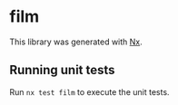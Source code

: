 # film

This library was generated with [Nx](https://nx.dev).

## Running unit tests

Run `nx test film` to execute the unit tests.

